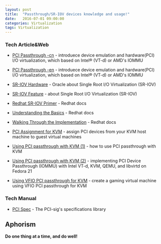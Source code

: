 ```yaml
---
layout: post
title:  "Passthrough/SR-IOV devices knowledge and usage!"
date:   2016-07-01 09:00:00
categories: Virtualization
tags: Virtualization
---
```

### Tech Article&Web

* [PCI Passthrough -cn] - introduece device emulation and hardware(PCI) I/O virtualization, which based on Intel® (VT-d) or AMD's IOMMU
* [PCI Passthrough -en] - introduece device emulation and hardware(PCI) I/O virtualization, which based on Intel® (VT-d) or AMD's IOMMU

* [SR-IOV Hardware] - Oracle about Single Root I/O Virtualization (SR-IOV)
* [SR-IOV Feature] - about Single Root I/O Virtualization (SR-IOV)

* [Redhat SR-IOV Primer] - Redhat docs
* [Understanding the Basics] - Redhat docs
* [Walking Through the Implementation] - Redhat docs

* [PCI Assignment for KVM] - assign PCI devices from your KVM host machine to guest virtual machines
* [Using PCI passthrough with KVM (1)] - how to use PCI passthrough with KVM
* [Using PCI passthrough with KVM (2)] - implementing PCI Device Passthrough (IOMMU) with Intel VT-d, KVM, QEMU, and libvirtd on Fedora 21
* [Using VFIO PCI passthrough for KVM] - create a gaming virtual machine using VFIO PCI passthrough for KVM

### Tech Manual

* [PCI Spec] - The PCI-sig's specifications library


Aphorism
----

**Do one thing at a time, and do well!**

[//]: # (These are reference links used in the body of this note and get stripped out when the markdown processor does its job. There is no need to format nicely because it shouldn't be seen. Thanks SO - http://stackoverflow.com/questions/4823468/store-comments-in-markdown-syntax)

[PCI Passthrough -cn]: <https://www.ibm.com/developerworks/cn/linux/l-pci-passthrough/>
[PCI Passthrough -en]: <http://www.ibm.com/developerworks/library/l-pci-passthrough/>
[SR-IOV Hardware]: <http://docs.oracle.com/cd/E38902_01/html/E38873/glbzi.html>
[SR-IOV Feature]: <http://fedoraproject.org/wiki/Features/SR-IOV>

[Redhat SR-IOV Primer]: <http://rhelblog.redhat.com/2016/05/23/sr-iov/>
[Understanding the Basics]: <http://redhatstackblog.redhat.com/2015/03/05/red-hat-enterprise-linux-openstack-platform-6-sr-iov-networking-part-i-understanding-the-basics/>
[Walking Through the Implementation]: <http://redhatstackblog.redhat.com/2015/04/29/red-hat-enterprise-linux-openstack-platform-6-sr-iov-networking-part-ii-walking-through-the-implementation/>

[PCI Assignment for KVM]: <http://fedoraproject.org/wiki/Features/KVM_PCI_Device_Assignment>
[Using PCI passthrough with KVM (1)]: <https://docs.fedoraproject.org/en-US/Fedora/13/html/Virtualization_Guide/chap-Virtualization-PCI_passthrough.html>
[Using PCI passthrough with KVM (2)]: <https://bluehatrecord.wordpress.com/2015/07/26/implementing-pci-device-passthrough-iommu-with-intel-vt-d-kvm-qemu-and-libvirtd-on-fedora-21/>
[Using VFIO PCI passthrough for KVM]: <http://www.firewing1.com/howtos/fedora-20/create-gaming-virtual-machine-using-vfio-pci-passthrough-kvm>

[PCI SPEC]: <http://pcisig.com/specifications>
